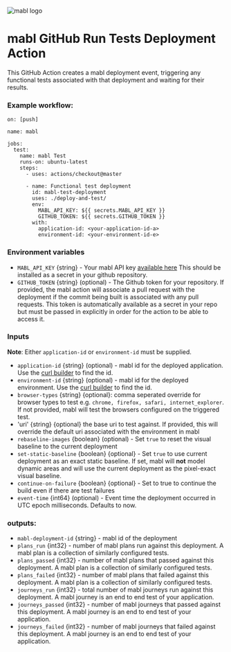 ![mabl logo](https://avatars3.githubusercontent.com/u/25963599?s=100&v=4)

# mabl GitHub Run Tests Deployment Action

This GitHub Action creates a mabl deployment event, triggering any functional
tests associated with that deployment and waiting for their results.

### Example workflow:

```
on: [push]

name: mabl

jobs:
  test:
    name: mabl Test
    runs-on: ubuntu-latest
    steps:
      - uses: actions/checkout@master

      - name: Functional test deployment
        id: mabl-test-deployment
        uses: ./deploy-and-test/
        env:
          MABL_API_KEY: ${{ secrets.MABL_API_KEY }}
          GITHUB_TOKEN: ${{ secrets.GITHUB_TOKEN }}
        with:
          application-id: <your-application-id-a>
          environment-id: <your-environment-id-e>
```

### Environment variables

- `MABL_API_KEY` {string} - Your mabl API key
  [available here](https://app.mabl.com/workspaces/-/settings/apis) This should
  be installed as a secret in your github repository.
- `GITHUB_TOKEN` {string} (optional) - The Github token for your repository. If
  provided, the mabl action will associate a pull request with the deployment if
  the commit being built is associated with any pull requests. This token is
  automatically available as a secret in your repo but must be passed in
  explicitly in order for the action to be able to access it.

### Inputs

**Note**: Either `application-id` or `environment-id` must be supplied.

- `application-id` {string} (optional) - mabl id for the deployed application.
  Use the
  [curl builder](https://app.mabl.com/workspaces/-/settings/apis#api-docs-selector-dropdown-button)
  to find the id.
- `environment-id` {string} (optional) - mabl id for the deployed environment.
  Use the
  [curl builder](https://app.mabl.com/workspaces/-/settings/apis#api-docs-selector-dropdown-button)
  to find the id.
- `browser-types` {string} {optional}: comma seperated override for browser
  types to test e.g. `chrome, firefox, safari, internet_explorer`. If not
  provided, mabl will test the browsers configured on the triggered test.
- 'uri' {string} {optional} the base uri to test against. If provided, this will
  override the default uri associated with the environment in mabl
- `rebaseline-images` {boolean} (optional) - Set `true` to reset the visual
  baseline to the current deployment
- `set-static-baseline` {boolean} {optional} - Set `true` to use current
  deployment as an exact static baseline. If set, mabl will **not** model
  dynamic areas and will use the current deployment as the pixel-exact visual
  baseline.
- `continue-on-failure` {boolean} {optional} - Set to true to continue the build
  even if there are test failures
- `event-time` {int64} (optional) - Event time the deployment occurred in UTC
  epoch milliseconds. Defaults to now.

### outputs:

- `mabl-deployment-id` {string} - mabl id of the deployment
- `plans_run` {int32} - number of mabl plans run against this deployment. A mabl
  plan is a collection of similarly configured tests.
- `plans_passed` {int32} - number of mabl plans that passed against this
  deployment. A mabl plan is a collection of similarly configured tests.
- `plans_failed` {int32} - number of mabl plans that failed against this
  deployment. A mabl plan is a collection of similarly configured tests.
- `journeys_run` {int32} - total number of mabl journeys run against this
  deployment. A mabl journey is an end to end test of your application.
- `journeys_passed` {int32} - number of mabl journeys that passed against this
  deployment. A mabl journey is an end to end test of your application.
- `journeys_failed` {int32} - number of mabl journeys that failed against this
  deployment. A mabl journey is an end to end test of your application.

